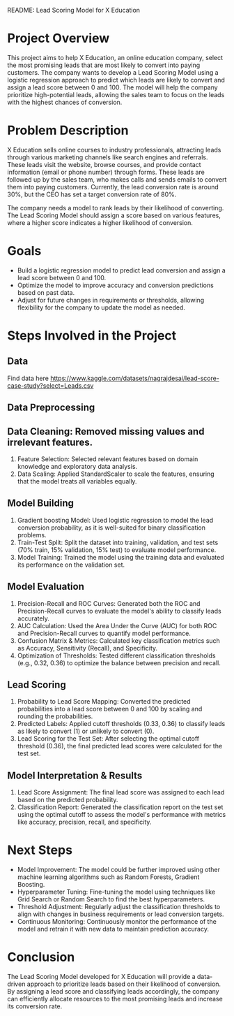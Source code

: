 README: Lead Scoring Model for X Education
# Project Overview
This project aims to help X Education, an online education company, select the most promising leads that are most likely to convert into paying customers. The company wants to develop a Lead Scoring Model using a logistic regression approach to predict which leads are likely to convert and assign a lead score between 0 and 100. The model will help the company prioritize high-potential leads, allowing the sales team to focus on the leads with the highest chances of conversion.

# Problem Description
X Education sells online courses to industry professionals, attracting leads through various marketing channels like search engines and referrals. These leads visit the website, browse courses, and provide contact information (email or phone number) through forms. These leads are followed up by the sales team, who makes calls and sends emails to convert them into paying customers. Currently, the lead conversion rate is around 30%, but the CEO has set a target conversion rate of 80%.

The company needs a model to rank leads by their likelihood of converting. The Lead Scoring Model should assign a score based on various features, where a higher score indicates a higher likelihood of conversion.

# Goals
- Build a logistic regression model to predict lead conversion and assign a lead score between 0 and 100.
- Optimize the model to improve accuracy and conversion predictions based on past data.
- Adjust for future changes in requirements or thresholds, allowing flexibility for the company to update the model as needed.

# Steps Involved in the Project
## Data
Find data here https://www.kaggle.com/datasets/nagrajdesai/lead-score-case-study?select=Leads.csv 
## Data Preprocessing

## Data Cleaning: Removed missing values and irrelevant features.
1. Feature Selection: Selected relevant features based on domain knowledge and exploratory data analysis.
2. Data Scaling: Applied StandardScaler to scale the features, ensuring that the model treats all variables equally.
## Model Building

1. Gradient boosting Model: Used logistic regression to model the lead conversion probability, as it is well-suited for binary classification problems.
2. Train-Test Split: Split the dataset into training, validation, and test sets (70% train, 15% validation, 15% test) to evaluate model performance.
3. Model Training: Trained the model using the training data and evaluated its performance on the validation set.

## Model Evaluation

1. Precision-Recall and ROC Curves: Generated both the ROC and Precision-Recall curves to evaluate the model's ability to classify leads accurately.
2. AUC Calculation: Used the Area Under the Curve (AUC) for both ROC and Precision-Recall curves to quantify model performance.
3. Confusion Matrix & Metrics: Calculated key classification metrics such as Accuracy, Sensitivity (Recall), and Specificity.
4. Optimization of Thresholds: Tested different classification thresholds (e.g., 0.32, 0.36) to optimize the balance between precision and recall.

## Lead Scoring

1. Probability to Lead Score Mapping: Converted the predicted probabilities into a lead score between 0 and 100 by scaling and rounding the probabilities.
2. Predicted Labels: Applied cutoff thresholds (0.33, 0.36) to classify leads as likely to convert (1) or unlikely to convert (0).
3. Lead Scoring for the Test Set: After selecting the optimal cutoff threshold (0.36), the final predicted lead scores were calculated for the test set.

## Model Interpretation & Results

1. Lead Score Assignment: The final lead score was assigned to each lead based on the predicted probability.
2. Classification Report: Generated the classification report on the test set using the optimal cutoff to assess the model's performance with metrics like accuracy, precision, recall, and specificity.

# Next Steps
- Model Improvement: The model could be further improved using other machine learning algorithms such as Random Forests, Gradient Boosting.
- Hyperparameter Tuning: Fine-tuning the model using techniques like Grid Search or Random Search to find the best hyperparameters.
- Threshold Adjustment: Regularly adjust the classification thresholds to align with changes in business requirements or lead conversion targets.
- Continuous Monitoring: Continuously monitor the performance of the model and retrain it with new data to maintain prediction accuracy.

# Conclusion
The Lead Scoring Model developed for X Education will provide a data-driven approach to prioritize leads based on their likelihood of conversion. By assigning a lead score and classifying leads accordingly, the company can efficiently allocate resources to the most promising leads and increase its conversion rate.
